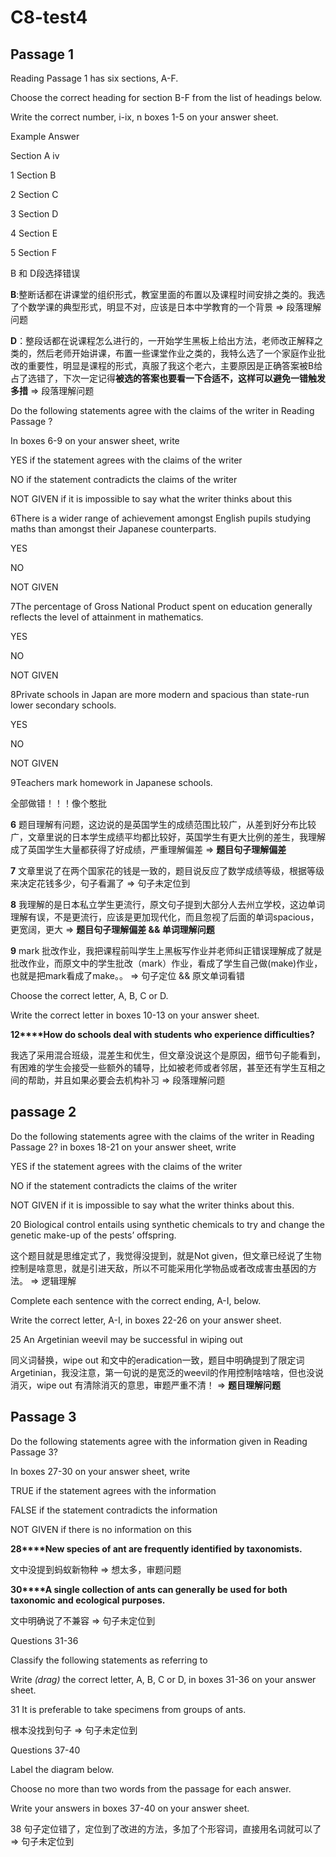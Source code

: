 # C8-test4

## Passage 1

Reading Passage 1 has six sections, A-F.

Choose the correct heading for section B-F from the list of headings below.

Write the correct number, i-ix, n boxes 1-5 on your answer sheet.  

 Example     Answer

 Section A     iv

1 Section B   

2 Section C   

3 Section D   

4 Section E   

5 Section F  



B 和 D段选择错误



**B**:整断话都在讲课堂的组织形式，教室里面的布置以及课程时间安排之类的。我选了个数学课的典型形式，明显不对，应该是日本中学教育的一个背景 => 段落理解问题

**D**：整段话都在说课程怎么进行的，一开始学生黑板上给出方法，老师改正解释之类的，然后老师开始讲课，布置一些课堂作业之类的，我特么选了一个家庭作业批改的重要性，明显是课程的形式，真服了我这个老六，主要原因是正确答案被B给占了选错了，下次一定记得**被选的答案也要看一下合适不，这样可以避免一错触发多措** => 段落理解问题





Do the following statements agree with the claims of the writer in Reading Passage ?

In boxes 6-9 on your answer sheet, write

YES if the statement agrees with the claims of the writer

NO  if the statement contradicts the claims of the writer

NOT GIVEN if it is impossible to say what the writer thinks about this



6There is a wider range of achievement amongst English pupils studying maths than amongst their Japanese counterparts.

 YES

 NO

 NOT GIVEN

7The percentage of Gross National Product spent on education generally reflects the level of attainment in mathematics.

 YES

 NO

 NOT GIVEN

8Private schools in Japan are more modern and spacious than state-run lower secondary schools.

 YES

 NO

 NOT GIVEN

9Teachers mark homework in Japanese schools.



全部做错！！！像个憨批



**6** 题目理解有问题，这边说的是英国学生的成绩范围比较广，从差到好分布比较广，文章里说的日本学生成绩平均都比较好，英国学生有更大比例的差生，我理解成了英国学生大量都获得了好成绩，严重理解偏差 => **题目句子理解偏差**

**7** 文章里说了在两个国家花的钱是一致的，题目说反应了数学成绩等级，根据等级来决定花钱多少，句子看漏了 => 句子未定位到

**8** 我理解的是日本私立学生更流行，原文句子提到大部分人去州立学校，这边单词理解有误，不是更流行，应该是更加现代化，而且忽视了后面的单词spacious，更宽阔，更大 => **题目句子理解偏差 && 单词理解问题**

**9** mark 批改作业，我把课程前叫学生上黑板写作业并老师纠正错误理解成了就是批改作业，而原文中的学生批改（mark）作业，看成了学生自己做(make)作业，也就是把mark看成了make。。 => 句子定位 && 原文单词看错



Choose the correct letter, A, B, C or D.

Write the correct letter in boxes 10-13 on your answer sheet.



**12****How do schools deal with students who experience difficulties?**

我选了采用混合班级，混差生和优生，但文章没说这个是原因，细节句子能看到，有困难的学生会接受一些额外的辅导，比如被老师或者邻居，甚至还有学生互相之间的帮助，并且如果必要会去机构补习 => 段落理解问题



## passage 2

Do the following statements agree with the claims of the writer in Reading Passage 2?
in boxes 18-21 on your answer sheet, write

YES if the statement agrees with the claims of the writer

NO  if the statement contradicts the claims of the writer

NOT GIVEN if it is impossible to say what the writer thinks about this.



20 Biological control entails using synthetic chemicals to try and change the genetic make-up of the pests’ offspring.



这个题目就是思维定式了，我觉得没提到，就是Not given，但文章已经说了生物控制是啥意思，就是引进天敌，所以不可能采用化学物品或者改成害虫基因的方法。 => 逻辑理解



Complete each sentence with the correct ending, A-I, below.

Write the correct letter, A-I, in boxes 22-26 on your answer sheet.



25 An Argetinian weevil may be successful in wiping out   

同义词替换，wipe out 和文中的eradication一致，题目中明确提到了限定词Argetinian，我没注意，第一句说的是宽泛的weevil的作用控制啥啥啥，但也没说消灭，wipe out 有清除消灭的意思，审题严重不清！ => **题目理解问题** 



## Passage 3

Do the following statements agree with the information given in Reading Passage 3?

In boxes 27-30 on your answer sheet, write

  TRUE  if the statement agrees with the information

  FALSE  if the statement contradicts the information

  NOT GIVEN if there is no information on this



**28****New species of ant are frequently identified by taxonomists.**

文中没提到蚂蚁新物种 => 想太多，审题问题



**30****A single collection of ants can generally be used for both taxonomic and ecological purposes.**

文中明确说了不兼容 => 句子未定位到



Questions 31-36

Classify the following statements as referring to  

 

Write *(drag)* the correct letter, A, B, C or D, in boxes 31-36 on your answer sheet.

31 It is preferable to take specimens from groups of ants. 

根本没找到句子 => 句子未定位到



Questions 37-40

Label the diagram below.

Choose no more than two words from the passage for each answer.

Write your answers in boxes 37-40 on your answer sheet.



38 句子定位错了，定位到了改进的方法，多加了个形容词，直接用名词就可以了 => 句子未定位到







